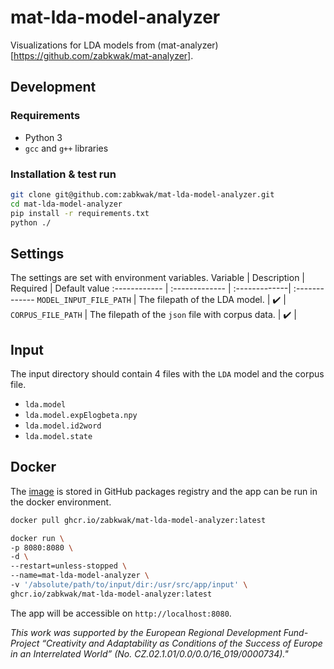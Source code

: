 # mat-lda-model-analyzer
Visualizations for LDA models from (mat-analyzer)[https://github.com/zabkwak/mat-analyzer].

## Development
### Requirements
- Python 3
- `gcc` and `g++` libraries
### Installation & test run
```bash
git clone git@github.com:zabkwak/mat-lda-model-analyzer.git
cd mat-lda-model-analyzer
pip install -r requirements.txt
python ./
```

## Settings
The settings are set with environment variables. 
Variable | Description | Required | Default value
:------------ | :------------- | :-------------| :-------------
`MODEL_INPUT_FILE_PATH` | The filepath of the LDA model. | :heavy_check_mark: | 
`CORPUS_FILE_PATH` | The filepath of the `json` file with corpus data. | :heavy_check_mark: | 

## Input
The input directory should contain 4 files with the `LDA` model and the corpus file.
- `lda.model`
- `lda.model.expElogbeta.npy`
- `lda.model.id2word`
- `lda.model.state`

## Docker
The [image](https://github.com/zabkwak/mat-lda-model-analyzer/pkgs/container/mat-lda-model-analyzer) is stored in GitHub packages registry and the app can be run in the docker environment.
```bash
docker pull ghcr.io/zabkwak/mat-lda-model-analyzer:latest
```

```bash
docker run \
-p 8080:8080 \
-d \
--restart=unless-stopped \
--name=mat-lda-model-analyzer \
-v '/absolute/path/to/input/dir:/usr/src/app/input' \
ghcr.io/zabkwak/mat-lda-model-analyzer:latest  
```
The app will be accessible on `http://localhost:8080`.

*This work was supported by the European Regional Development Fund-Project “Creativity and Adaptability as Conditions of the Success of Europe in an Interrelated World” (No. CZ.02.1.01/0.0/0.0/16_019/0000734)."*

